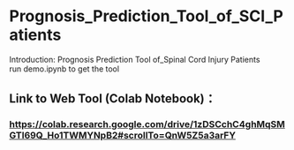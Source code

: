 <!-- #region -->
# Prognosis_Prediction_Tool_of_SCI_Patients
Introduction: Prognosis Prediction Tool of_Spinal Cord Injury Patients  
run demo.ipynb to get the tool  


## Link to Web Tool (Colab Notebook)：  
### https://colab.research.google.com/drive/1zDSCchC4ghMqSMGTl69Q_Ho1TWMYNpB2#scrollTo=QnW5Z5a3arFY

<!-- #endregion -->

```python

```
